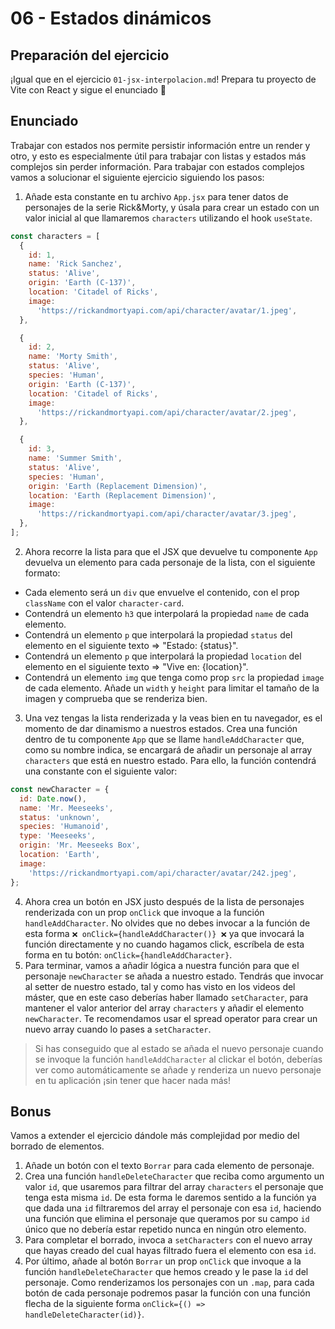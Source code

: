 # 06 - Estados dinámicos

## Preparación del ejercicio

¡Igual que en el ejercicio `01-jsx-interpolacion.md`! Prepara tu proyecto de Vite con React y sigue el enunciado 🦄

## Enunciado

Trabajar con estados nos permite persistir información entre un render y otro, y esto es especialmente útil para trabajar con listas y estados más complejos sin perder información. Para trabajar con estados complejos vamos a solucionar el siguiente ejercicio siguiendo los pasos:

1. Añade esta constante en tu archivo `App.jsx` para tener datos de personajes de la serie Rick&Morty, y úsala para crear un estado con un valor inicial al que llamaremos `characters` utilizando el hook `useState`.

```js
const characters = [
  {
    id: 1,
    name: 'Rick Sanchez',
    status: 'Alive',
    origin: 'Earth (C-137)',
    location: 'Citadel of Ricks',
    image:
      'https://rickandmortyapi.com/api/character/avatar/1.jpeg',
  },

  {
    id: 2,
    name: 'Morty Smith',
    status: 'Alive',
    species: 'Human',
    origin: 'Earth (C-137)',
    location: 'Citadel of Ricks',
    image:
      'https://rickandmortyapi.com/api/character/avatar/2.jpeg',
  },

  {
    id: 3,
    name: 'Summer Smith',
    status: 'Alive',
    species: 'Human',
    origin: 'Earth (Replacement Dimension)',
    location: 'Earth (Replacement Dimension)',
    image:
      'https://rickandmortyapi.com/api/character/avatar/3.jpeg',
  },
];
```

2. Ahora recorre la lista para que el JSX que devuelve tu componente `App` devuelva un elemento para cada personaje de la lista, con el siguiente formato:

- Cada elemento será un `div` que envuelve el contenido, con el prop `className` con el valor `character-card`.
- Contendrá un elemento `h3` que interpolará la propiedad `name` de cada elemento.
- Contendrá un elemento `p` que interpolará la propiedad `status` del elemento en el siguiente texto => "Estado: {status}".
- Contendrá un elemento `p` que interpolará la propiedad `location` del elemento en el siguiente texto => "Vive en: {location}".
- Contendrá un elemento `img` que tenga como prop `src` la propiedad `image` de cada elemento. Añade un `width` y `height` para limitar el tamaño de la imagen y comprueba que se renderiza bien.

3. Una vez tengas la lista renderizada y la veas bien en tu navegador, es el momento de dar dinamismo a nuestros estados. Crea una función dentro de tu componente `App` que se llame `handleAddCharacter` que, como su nombre indica, se encargará de añadir un personaje al array `characters` que está en nuestro estado. Para ello, la función contendrá una constante con el siguiente valor:

```js
const newCharacter = {
  id: Date.now(),
  name: 'Mr. Meeseeks',
  status: 'unknown',
  species: 'Humanoid',
  type: 'Meeseeks',
  origin: 'Mr. Meeseeks Box',
  location: 'Earth',
  image:
    'https://rickandmortyapi.com/api/character/avatar/242.jpeg',
};
```

4. Ahora crea un botón en JSX justo después de la lista de personajes renderizada con un prop `onClick` que invoque a la función `handleAddCharacter`. No olvides que no debes invocar a la función de esta forma `❌ onClick={handleAddCharacter()} ❌` ya que invocará la función directamente y no cuando hagamos click, escríbela de esta forma en tu botón: `onClick={handleAddCharacter}`.
5. Para terminar, vamos a añadir lógica a nuestra función para que el personaje `newCharacter` se añada a nuestro estado. Tendrás que invocar al setter de nuestro estado, tal y como has visto en los videos del máster, que en este caso deberías haber llamado `setCharacter`, para mantener el valor anterior del array `characters` y añadir el elemento `newCharacter`. Te recomendamos usar el spread operator para crear un nuevo array cuando lo pases a `setCharacter`.

> Si has conseguido que al estado se añada el nuevo personaje cuando se invoque la función `handleAddCharacter` al clickar el botón, deberías ver como automáticamente se añade y renderiza un nuevo personaje en tu aplicación ¡sin tener que hacer nada más!

## Bonus

Vamos a extender el ejercicio dándole más complejidad por medio del borrado de elementos.

1. Añade un botón con el texto `Borrar` para cada elemento de personaje.
2. Crea una función `handleDeleteCharacter` que reciba como argumento un valor `id`, que usaremos para filtrar del array `characters` el personaje que tenga esta misma `id`. De esta forma le daremos sentido a la función ya que dada una `id` filtraremos del array el personaje con esa `id`, haciendo una función que elimina el personaje que queramos por su campo `id` único que no debería estar repetido nunca en ningún otro elemento.
3. Para completar el borrado, invoca a `setCharacters` con el nuevo array que hayas creado del cual hayas filtrado fuera el elemento con esa `id`.
4. Por último, añade al botón `Borrar` un prop `onClick` que invoque a la función `handleDeleteCharacter` que hemos creado y le pase la `id` del personaje. Como renderizamos los personajes con un `.map`, para cada botón de cada personaje podremos pasar la función con una función flecha de la siguiente forma `onClick={() => handleDeleteCharacter(id)}`.
